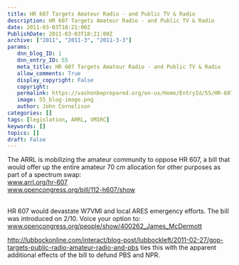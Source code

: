 ```yaml
---
title: HR 607 Targets Amateur Radio - and Public TV & Radio
description: HR 607 Targets Amateur Radio - and Public TV & Radio
date: 2011-03-03T18:21:00Z
PublishDate: 2011-03-03T18:21:00Z
archive: ["2011", "2011-3", "2011-3-3"]
params:
   dnn_blog_ID: 1
   dnn_entry_ID: 55
   meta_title: HR 607 Targets Amateur Radio - and Public TV & Radio
   allow_comments: True
   display_copyright: False
   copyright: 
   permalink: https://vashonbeprepared.org/en-us/Home/EntryId/55/HR-607-Targets-Amateur-Radio-and-Public-TV-amp-Radio
   image: 55_blog-image.png
   author: John Cornelison
categories: []
tags: [legislation, ARRL, VMIRC]
keywords: []
topics: []
draft: False
---
```


<p>The ARRL is mobilizing the amateur community to oppose HR 607, a bill that would offer up the entire amateur 70 cm allocation for other purposes as part of a spectrum swap: <br />
<a href="http://www.arrl.org/hr-607">www.arrl.org/hr-607</a> <br />
<a href="http://www.opencongress.org/bill/112-h607/show">www.opencongress.org/bill/112-h607/show</a> <br />
&#160;</p>
<p>HR 607 would devastate W7VMI and local ARES emergency efforts. The bill was introduced on 2/10. Voice your option to: <a href="http://www.opencongress.org/people/show/400262_James_McDermott">www.opencongress.org/people/show/400262_James_McDermott</a></p>
<p><a title="http://lubbockonline.com/interact/blog-post/lubbockleft/2011-02-27/gop-targets-public-radio-amateur-radio-and-pbs" href="http://lubbockonline.com/interact/blog-post/lubbockleft/2011-02-27/gop-targets-public-radio-amateur-radio-and-pbs">http://lubbockonline.com/interact/blog-post/lubbockleft/2011-02-27/gop-targets-public-radio-amateur-radio-and-pbs</a> ties this with the apparent additional effects of the bill to defund PBS and NPR.</p>
